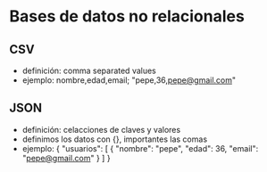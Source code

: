 # Bases de datos no relacionales

## CSV

- definición: comma separated values
- ejemplo: nombre,edad,email; "pepe,36,pepe@gmail.com"

## JSON

- definición: celacciones de claves y valores
- definimos los datos con {}, importantes las comas
- ejemplo: 
{
    "usuarios": [
        {
            "nombre": "pepe",
            "edad": 36,
            "email": "pepe@gmail.com"
        }
    ]
}